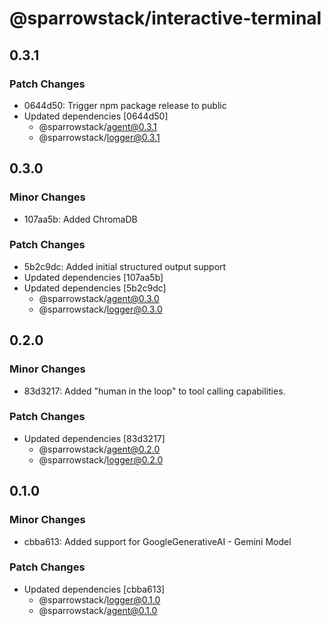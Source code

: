 # @sparrowstack/interactive-terminal

## 0.3.1

### Patch Changes

- 0644d50: Trigger npm package release to public
- Updated dependencies [0644d50]
    - @sparrowstack/agent@0.3.1
    - @sparrowstack/logger@0.3.1

## 0.3.0

### Minor Changes

- 107aa5b: Added ChromaDB

### Patch Changes

- 5b2c9dc: Added initial structured output support
- Updated dependencies [107aa5b]
- Updated dependencies [5b2c9dc]
    - @sparrowstack/agent@0.3.0
    - @sparrowstack/logger@0.3.0

## 0.2.0

### Minor Changes

- 83d3217: Added "human in the loop" to tool calling capabilities.

### Patch Changes

- Updated dependencies [83d3217]
    - @sparrowstack/agent@0.2.0
    - @sparrowstack/logger@0.2.0

## 0.1.0

### Minor Changes

- cbba613: Added support for GoogleGenerativeAI - Gemini Model

### Patch Changes

- Updated dependencies [cbba613]
    - @sparrowstack/logger@0.1.0
    - @sparrowstack/agent@0.1.0
